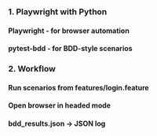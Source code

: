 ### 1. Playwright with Python
####    Playwright - for browser automation  
####    pytest-bdd - for BDD-style scenarios 

### 2. Workflow

####    Run scenarios from features/login.feature
####    Open browser in headed mode
####    bdd_results.json →  JSON log